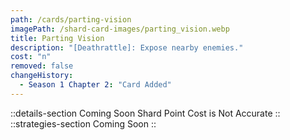 ```yaml
---
path: /cards/parting-vision
imagePath: /shard-card-images/parting_vision.webp
title: Parting Vision
description: "[Deathrattle]: Expose nearby enemies."
cost: "n"
removed: false
changeHistory:
  - Season 1 Chapter 2: "Card Added"
---
```

::details-section
Coming Soon
Shard Point Cost is Not Accurate
::
::strategies-section
Coming Soon
::